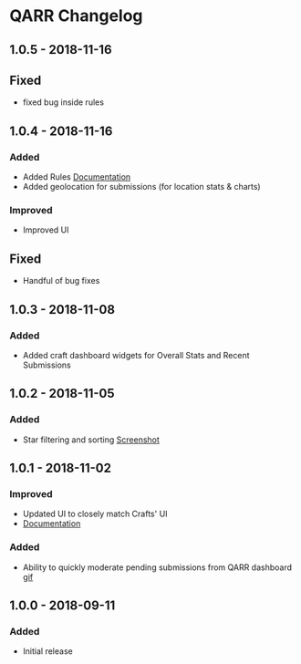 # QARR Changelog

## 1.0.5 - 2018-11-16

## Fixed
- fixed bug inside rules 

## 1.0.4 - 2018-11-16

### Added
- Added Rules [Documentation](https://docs.qarr.tools/rules)
- Added geolocation for submissions (for location stats & charts)

### Improved
- Improved UI

## Fixed
- Handful of bug fixes

## 1.0.3 - 2018-11-08

### Added
- Added craft dashboard widgets for Overall Stats and Recent Submissions

## 1.0.2 - 2018-11-05

### Added
- Star filtering and sorting [Screenshot](https://s3-us-west-2.amazonaws.com/qarr/demos/filter-sorting.jpg)

## 1.0.1 - 2018-11-02

### Improved
- Updated UI to closely match Crafts' UI
- [Documentation](https://docs.qarr.tools)

### Added
- Ability to quickly moderate pending submissions from QARR dashboard [gif](https://s3-us-west-2.amazonaws.com/qarr/demos/quick-moderate.gif)

## 1.0.0 - 2018-09-11

### Added
- Initial release
